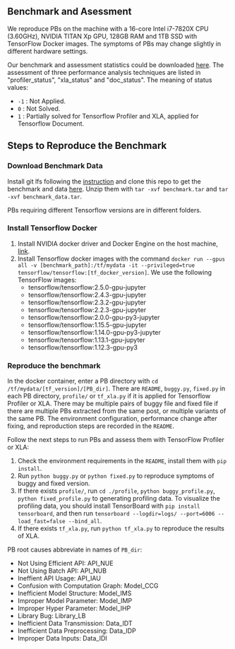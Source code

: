 ## Benchmark and Asessment
We reproduce PBs on the machine with a 16-core Intel i7-7820X CPU (3.60GHz), NVIDIA TITAN Xp GPU, 128GB RAM and 1TB SSD with TensorFlow Docker images.
The symptoms of PBs may change slightly in different hardware settings.

Our benchmark and assessment statistics could be downloaded [here](https://github.com/DLPerf/DLPerf.github.io/tree/main/benchmark/benchmark.csv).
The assessment of three performance analysis techniques are listed in "profiler_status", "xla_status" and "doc_status". The meaning of status values:
- `-1` : Not Applied.
- `0` : Not Solved.
- `1` : Partially solved for Tensorflow Profiler and XLA, applied for Tensorflow Document.

## Steps to Reproduce the Benchmark
### Download Benchmark Data
Install git lfs following the [instruction](https://git-lfs.github.com/) and clone this repo to get the benchmark and data [here](https://github.com/DLPerf/DLPerf.github.io/tree/main/benchmark/download).
Unzip them with `tar -xvf benchmark.tar` and `tar -xvf benchmark_data.tar`.

PBs requiring different Tensorflow versions are in different folders. 

### Install Tensorflow Docker
1. Install NVIDIA docker driver and Docker Engine on the host machine, [link](https://github.com/NVIDIA/nvidia-docker/wiki/Frequently-Asked-Questions#how-do-i-install-the-nvidia-driver).
2. Install Tensorflow docker images with the command `docker run --gpus all -v [benchmark_path]:/tf/mydata -it --privileged=true tensorflow/tensorflow:[tf_docker_version]`. We use the following TensorFlow images:
   - tensorflow/tensorflow:2.5.0-gpu-jupyter
   - tensorflow/tensorflow:2.4.3-gpu-jupyter
   - tensorflow/tensorflow:2.3.2-gpu-jupyter
   - tensorflow/tensorflow:2.2.3-gpu-jupyter
   - tensorflow/tensorflow:2.0.0-gpu-py3-jupyter
   - tensorflow/tensorflow:1.15.5-gpu-jupyter
   - tensorflow/tensorflow:1.14.0-gpu-py3-jupyter
   - tensorflow/tensorflow:1.13.1-gpu-jupyter
   - tensorflow/tensorflow:1.12.3-gpu-py3


### Reproduce the benchmark
In the docker container, enter a PB directory with `cd /tf/mydata/[tf_version]/[PB_dir]`. There are `README`, `buggy.py`, `fixed.py` in each PB directory, `profile/` or `tf_xla.py` if it is applied for Tensorflow Profiler or XLA.
There may be multiple pairs of buggy file and fixed file if there are multiple PBs extracted from the same post, or multiple variants of the same PB.
The environment configuration, performance change after fixing, and reproduction steps are recorded in the `README`.

Follow the next steps to run PBs and assess them with TensorFlow Profiler or XLA:
1. Check the environment requirements in the `README`, install them with `pip install`.
2. Run `python buggy.py` or `python fixed.py` to reproduce symptoms of buggy and fixed version. 
3. If there exists `profile/`, run  `cd ./profile`,  `python buggy_profile.py`, `python fixed_profile.py` to generating profiling data. To visualize the profiling data, you should install TensorBoard with `pip install tensorboard`, and then run `tensorboard --logdir=logs/ --port=6006 --load_fast=false --bind_all`.
4. If there exists `tf_xla.py`, run  `python tf_xla.py` to reproduce the results of XLA.

PB root causes abbreviate in names of `PB_dir`:
- Not Using Efficient API: API_NUE
- Not Using Batch API: API_NUB
- Ineffient API Usage: API_IAU
- Confusion with Computation Graph: Model_CCG
- Inefficient Model Structure: Model_IMS
- Improper Model Parameter: Model_IMP
- Improper Hyper Parameter: Model_IHP
- Library Bug: Library_LB
- Inefficient Data Transmission: Data_IDT
- Inefficient Data Preprocessing: Data_IDP
- Improper Data Inputs: Data_IDI

